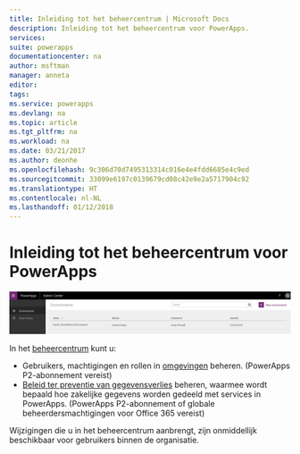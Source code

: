```yaml
---
title: Inleiding tot het beheercentrum | Microsoft Docs
description: Inleiding tot het beheercentrum voor PowerApps.
services: 
suite: powerapps
documentationcenter: na
author: msftman
manager: anneta
editor: 
tags: 
ms.service: powerapps
ms.devlang: na
ms.topic: article
ms.tgt_pltfrm: na
ms.workload: na
ms.date: 03/21/2017
ms.author: deonhe
ms.openlocfilehash: 9c306d70d7495313314c016e4e4fdd6685e4c9ed
ms.sourcegitcommit: 33099e6197c0139679cd08c42e9e2a5717904c92
ms.translationtype: HT
ms.contentlocale: nl-NL
ms.lasthandoff: 01/12/2018
---
```

# <a name="introduction-to-the-admin-center-for-powerapps"></a>Inleiding tot het beheercentrum voor PowerApps
![Overzicht](./media/introduction-to-the-admin-center/overview.png)  

In het [beheercentrum](https://admin.powerapps.com) kunt u:

* Gebruikers, machtigingen en rollen in [omgevingen](environments-administration.md) beheren. (PowerApps P2-abonnement vereist)
* [Beleid ter preventie van gegevensverlies](prevent-data-loss.md) beheren, waarmee wordt bepaald hoe zakelijke gegevens worden gedeeld met services in PowerApps. (PowerApps P2-abonnement of globale beheerdersmachtigingen voor Office 365 vereist)

Wijzigingen die u in het beheercentrum aanbrengt, zijn onmiddellijk beschikbaar voor gebruikers binnen de organisatie.     

